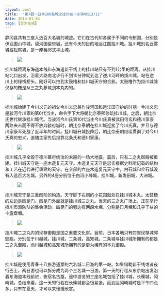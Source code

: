 ```yaml
---
layout: post
title:  "第7戳～日本100名城之挂川城～东海地区3/11"
date: 2014-01-04
tags: [百大名城]
---
```


静冈县共有三座入选百大名城的城迹。它们在古代却各属于不同的令制国，分别是伊豆国山中城，骏河国骏府城，还有今天的目的地远江国挂川城。挂川城别名云雾城或松尾城，是一座梯郭式平山城。

> <img src="{{ site.baseurl }}/assets/oshiro/042/kakegawajou-001.jpg">

挂川城距离东海道本线和东海道新干线上的挂川站只有不到1公里的距离。从挂川站北口出发，沿着大路向北步行不到10分钟就到达了逆川河畔的掛川城。站在逆川上的绿桥桥头，刚好可以拍到太鼓橹和挂川城天守的合影。太鼓橹作为掛川城除仅存的橹是从三之丸移筑到本丸内的。

> <img src="{{ site.baseurl }}/assets/oshiro/042/kakegawajou-002.jpg">

挂川城始建于今川义元的祖父今川义忠兼作骏河国和远江国守护的时期。今川义忠是骏河今川家的第6代当主，命令手下大将朝比奈泰煕修筑挂川城。之后，朝比奈氏世代继承挂川城代。当骏河今川氏第10代当主今川氏真被武田信玄和德川家康两路夹击而不得不放弃骏府城时，朝比奈泰朝在挂川城迎接了今川氏真，并且与德川家康军死战了近半年的时间。挂川城开城投降后，朝比奈泰朝继续贯彻了对今川氏真的忠义，追随主家先后投靠北条氏和德川家康。

> <img src="{{ site.baseurl }}/assets/oshiro/042/kakegawajou-003.jpg">

挂川城几乎全毁于德川幕府统治的末期的一场大地震。震后，只有二之丸御殿被重建。挂川城天守是一座木造复元天守。木造复元天守是忠实根据史料所记载的结构和工艺在近代进行重建的天守。在全部的六座木造复元天守中，白石城和金石城没有入选百大名城，另外的4座分别位于白河小峰城，挂川城，新发田城，大洲城。

> <img src="{{ site.baseurl }}/assets/oshiro/042/kakegawajou-004.jpg">

挂川城天守是三重四阶的构造。天守脚下右侧的小花园就处在挂川城本丸。太鼓橹的左边是四足门，四足门外面就是挂川城三之丸。当天的三之丸广场上，正在举行掛川市消防队的集会活动。四足门的旁边有两段水堀，分别是日月堀和几乎干枯的十露盘堀。

> <img src="{{ site.baseurl }}/assets/oshiro/042/kakegawajou-005.jpg">

挂川城二之丸内的现存御殿是国之重要文化财。目前，日本各地只有四座现存城郭御殿，分别位于川越城，挂川城，二条城，高知城。二条城与挂川城所拥有的都是二之丸御殿，而川越城和高知城所拥有的是更为稀有的本丸御殿。

> <img src="{{ site.baseurl }}/assets/oshiro/042/kakegawajou-006.jpg">

挂川城是使用青春十八旅游通票的六名城二日游的第一站。如果借助新干线或者夜行巴士，两日游也可以拆分成为两个三名城一日游。第一天的行程从东京站出发沿着东海道本线前进，夜宿名古屋。途中游览的三座名城包括了挂川城，长篠城，冈崎城。总结来看，这一天的行程在长篠城都会很紧张。而到达冈崎城时是下午四点多，只有在夏天，才可以来慢慢欣赏。
